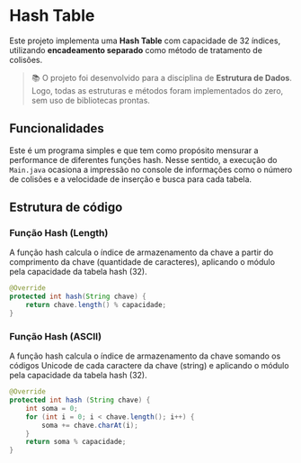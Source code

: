 # Hash Table

Este projeto implementa uma **Hash Table** com capacidade de 32 índices, utilizando **encadeamento separado** como método de tratamento de colisões.

> 📚 O projeto foi desenvolvido para a disciplina de **Estrutura de Dados**. Logo, todas as estruturas e métodos foram implementados do zero, sem uso de bibliotecas prontas.

## Funcionalidades

Este é um programa simples e que tem como propósito mensurar a performance de diferentes funções hash. Nesse sentido, a execução do `Main.java` ocasiona a impressão no console de informações como o número de colisões e a velocidade de inserção e busca para cada tabela.

## Estrutura de código

### Função Hash (Length)
A função hash calcula o índice de armazenamento da chave a partir do comprimento da chave (quantidade de caracteres), aplicando o módulo pela capacidade da tabela hash (32).

```java
@Override
protected int hash(String chave) {
    return chave.length() % capacidade;
}
```

### Função Hash (ASCII)
A função hash calcula o índice de armazenamento da chave somando os códigos Unicode de cada caractere da chave (string) e aplicando o módulo pela capacidade da tabela hash (32).

```java
@Override
protected int hash (String chave) {
    int soma = 0;
    for (int i = 0; i < chave.length(); i++) {
        soma += chave.charAt(i);
    }
    return soma % capacidade;
}
```

